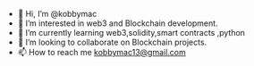 - 👋 Hi, I’m @kobbymac
- 👀 I’m interested in web3 and Blockchain development.
- 🌱 I’m currently learning web3,solidity,smart contracts ,python
- 💞️ I’m looking to collaborate on Blockchain projects.
- 📫 How to reach me kobbymac13@gmail.com

<!---
kobbymac/kobbymac is a ✨ special ✨ repository because its `README.md` (this file) appears on your GitHub profile.
You can click the Preview link to take a look at your changes.
--->
